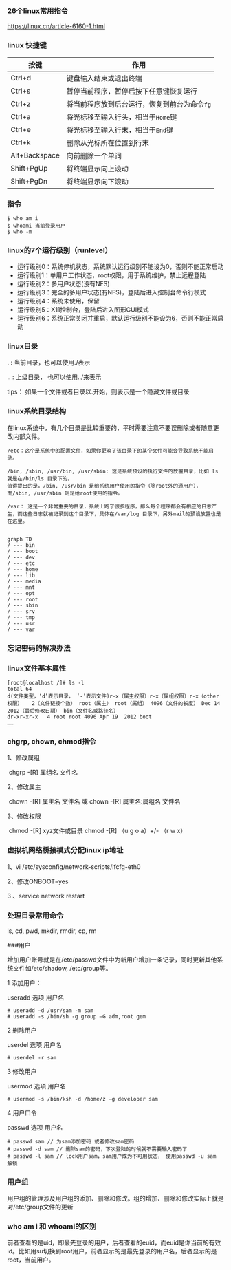 ### 26个linux常用指令

https://linux.cn/article-6160-1.html

### linux 快捷键

| 按键            | 作用                       |
| ------------- | ------------------------ |
| Ctrl+d        | 键盘输入结束或退出终端              |
| Ctrl+s        | 暂停当前程序，暂停后按下任意键恢复运行      |
| Ctrl+z        | 将当前程序放到后台运行，恢复到前台为命令`fg` |
| Ctrl+a        | 将光标移至输入行头，相当于`Home`键     |
| Ctrl+e        | 将光标移至输入行末，相当于`End`键      |
| Ctrl+k        | 删除从光标所在位置到行末             |
| Alt+Backspace | 向前删除一个单词                 |
| Shift+PgUp    | 将终端显示向上滚动                |
| Shift+PgDn    | 将终端显示向下滚动                |

### 指令

```
$ who am i 
$ whoami 当前登录用户
$ who -m
```

### linux的7个运行级别（runlevel）

- 运行级别0：系统停机状态，系统默认运行级别不能设为0，否则不能正常启动
- 运行级别1：单用户工作状态，root权限，用于系统维护，禁止远程登陆
- 运行级别2：多用户状态(没有NFS)
- 运行级别3：完全的多用户状态(有NFS)，登陆后进入控制台命令行模式
- 运行级别4：系统未使用，保留
- 运行级别5：X11控制台，登陆后进入图形GUI模式
- 运行级别6：系统正常关闭并重启，默认运行级别不能设为6，否则不能正常启动

### linux目录

. : 当前目录，也可以使用./表示

.. : 上级目录， 也可以使用../来表示

tips： 如果一个文件或者目录以.开始，则表示是一个隐藏文件或目录

### linux系统目录结构

在linux系统中，有几个目录是比较重要的，平时需要注意不要误删除或者随意更改内部文件。

```
/etc：这个是系统中的配置文件，如果你更改了该目录下的某个文件可能会导致系统不能启动。

/bin, /sbin, /usr/bin, /usr/sbin: 这是系统预设的执行文件的放置目录，比如 ls 就是在/bin/ls 目录下的。
值得提出的是，/bin, /usr/bin 是给系统用户使用的指令（除root外的通用户），而/sbin, /usr/sbin 则是给root使用的指令。

/var： 这是一个非常重要的目录，系统上跑了很多程序，那么每个程序都会有相应的日志产生，而这些日志就被记录到这个目录下，具体在/var/log 目录下，另外mail的预设放置也是在这里。


```

```mermaid
graph TD
/ --- bin 
/ --- boot
/ --- dev
/ --- etc
/ --- home
/ --- lib
/ --- media
/ --- mnt
/ --- opt
/ --- root
/ --- sbin
/ --- srv
/ --- tmp
/ --- usr
/ --- var
```

### 忘记密码的解决办法

### linux文件基本属性

```
[root@localhost /]# ls -l
total 64
d(文件类型，‘d’表示目录， ‘-’表示文件)r-x（属主权限）r-x（属组权限）r-x（other权限）   2（文件链接个数） root（属主） root（属组） 4096（文件的长度） Dec 14  2012（最后修改日期） bin（文件名或路径名）
dr-xr-xr-x   4 root root 4096 Apr 19  2012 boot
……
```

### chgrp, chown, chmod指令 

1、修改属组

​	chgrp -[R] 属组名 文件名

2、修改属主

​	 chown -[R] 属主名 文件名 或 chown -[R] 属主名:属组名 文件名 

3、修改权限

​	chmod -[R] xyz文件或目录 chmod -[R]  （u g o a）+/- （r w x） 

### 虚拟机网络桥接模式分配linux ip地址

1、vi /etc/sysconfig/network-scripts/ifcfg-eth0

2、修改ONBOOT=yes

3 、service network restart

### 处理目录常用命令

ls, cd, pwd, mkdir, rmdir, cp, rm

###用户

增加用户账号就是在/etc/passwd文件中为新用户增加一条记录，同时更新其他系统文件如/etc/shadow, /etc/group等。

1 添加用户：

useradd  选项  用户名

```
# useradd –d /usr/sam -m sam 
# useradd -s /bin/sh -g group –G adm,root gem
```

2 删除用户

userdel  选项  用户名

```
# userdel -r sam
```

3 修改用户

usermod  选项  用户名

```
# usermod -s /bin/ksh -d /home/z –g developer sam
```

4 用户口令

passwd 选项 用户名

```
# passwd sam // 为sam添加密码 或者修改sam密码
# passwd -d sam // 删除sam的密码，下次登陆的时候就不需要输入密码了
# passwd -l sam // lock用户sam，sam用户成为不可用状态， 使用passwd -u sam 解锁
```

### 用户组

用户组的管理涉及用户组的添加、删除和修改。组的增加、删除和修改实际上就是对/etc/group文件的更新

### who am i 和 whoami的区别

前者查看的是uid，即最先登录的用户，后者查看的euid，而euid是你当前的有效id。比如用su切换到root用户，前者显示的是最先登录的用户名，后者显示的是root，当前用户。



















